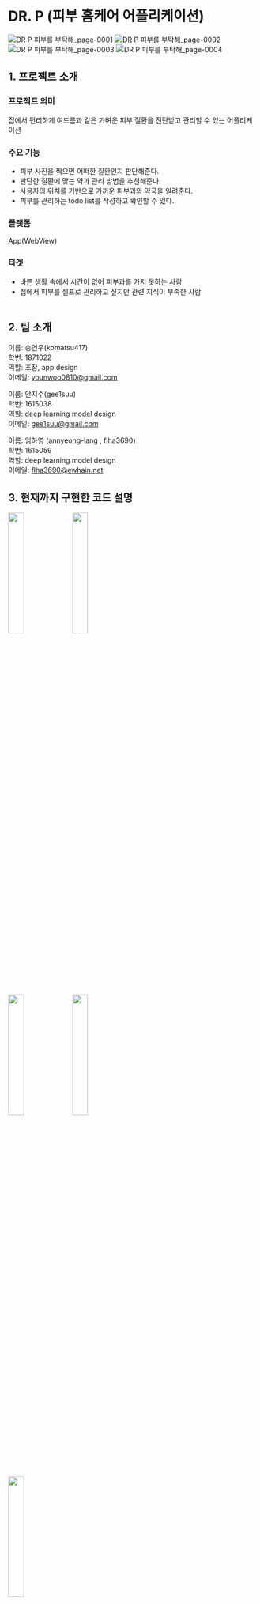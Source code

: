 # DR. P  (피부 홈케어 어플리케이션)
![_DR P_ 피부를 부탁해_page-0001](https://user-images.githubusercontent.com/80879666/144598115-6b187776-cc85-4fa1-8100-4a1170f3f19e.jpg)
![_DR P_ 피부를 부탁해_page-0002](https://user-images.githubusercontent.com/80879666/144598230-fc8c857b-9673-46c8-a7e3-155c9f731589.jpg)<br>
![_DR P_ 피부를 부탁해_page-0003](https://user-images.githubusercontent.com/80879666/144598235-10cf419e-36c5-4cc6-bd7f-4caaba263b4e.jpg)
![_DR P_ 피부를 부탁해_page-0004](https://user-images.githubusercontent.com/80879666/144598243-1ecc4db4-ae08-4208-9554-7e6ec1967718.jpg)

## 1. 프로젝트 소개
### 프로젝트 의미
집에서 편리하게 여드름과 같은 가벼운 피부 질환을 진단받고 관리할 수 있는 어플리케이션<br>
### 주요 기능
* 피부 사진을 찍으면 어떠한 질환인지 판단해준다.<br>
* 판단한 질환에 맞는 약과 관리 방법을 추천해준다.<br>
* 사용자의 위치를 기반으로 가까운 피부과와 약국을 알려준다.<br>
* 피부를 관리하는 todo list를 작성하고 확인할 수 있다.<br>
### 플랫폼
App(WebView)<br>
### 타겟<br>
* 바쁜 생활 속에서 시간이 없어 피부과를 가지 못하는 사람<br>
* 집에서 피부를 셀프로 관리하고 싶지만 관련 지식이 부족한 사람<br><br>
## 2. 팀 소개
이름: 송연우(komatsu417)<br>
학번: 1871022<br> 
역할: 조장, app design<br>
이메일: younwoo0810@gmail.com<br>

이름: 안지수(gee1suu)<br>
학번: 1615038<br>
역할:  deep learning model design<br>
이메일: gee1suu@gmail.com<br>

이름: 임하영 (annyeong-lang , flha3690)<br>
학번: 1615059<br>
역할: deep learning model design<br>
이메일: flha3690@ewhain.net<br>

 ## 3. 현재까지 구현한 코드 설명
<img src = "https://user-images.githubusercontent.com/80879666/144845933-430cc968-fe0c-401f-b15c-4ca65e1dc51a.png" width="25%" height="25%"> <img src = "https://user-images.githubusercontent.com/80879666/144845942-41cdec78-0342-4246-bd62-fe497caf3858.png" width="25%" height="25%"><br>
 <img src = "https://user-images.githubusercontent.com/80879666/144845950-64bfeade-0d39-4a8a-8ce7-9be71edafec1.png" width="25%" height="25%"> <img src = "https://user-images.githubusercontent.com/80879666/144845961-b185cbc8-3557-4f93-9156-db6f83178346.png" width="25%" height="25%"><br>
 <img src = "https://user-images.githubusercontent.com/80879666/144845970-36b60805-a6f1-4bf9-8a0e-963be2d52e88.png" width="25%" height="25%">

최종 완성하려는 프로젝트 내용 중에서 필요한 기능인 갤러리에서 사진을 가져오거나, 
카메라를 통해 찍은 사진을 가져오는 기능과
딥러닝 모델에 입력해 값을 받아와 출력하는 기능을 구현하였다.

